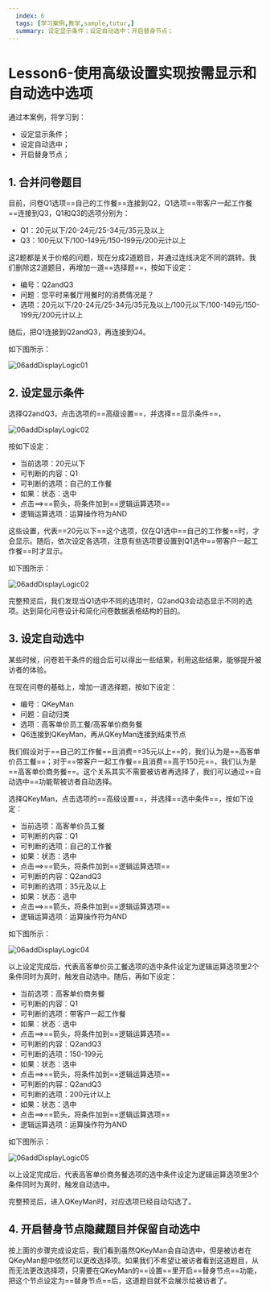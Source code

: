 ```yaml
---
  index: 6
  tags: [学习案例,教学,sample,tutor,]
  summary: 设定显示条件；设定自动选中；开启替身节点；
---
```







# Lesson6-使用高级设置实现按需显示和自动选中选项

通过本案例，将学习到：

+ 设定显示条件；
+ 设定自动选中；
+ 开启替身节点；

## 1. 合并问卷题目

目前，问卷Q1选项==自己的工作餐==连接到Q2，Q1选项==带客户一起工作餐==连接到Q3，Q1和Q3的选项分别为：

+ Q1：20元以下/20-24元/25-34元/35元及以上
+ Q3：100元以下/100-149元/150-199元/200元计以上

这2题都是关于价格的问题，现在分成2道题目，并通过连线决定不同的跳转。我们删除这2道题目，再增加一道==选择题==，按如下设定：

+ 编号：Q2andQ3
+ 问题：您平时来餐厅用餐时的消费情况是？
+ 选项：20元以下/20-24元/25-34元/35元及以上/100元以下/100-149元/150-199元/200元计以上

随后，把Q1连接到Q2andQ3，再连接到Q4。

如下图所示：

![06addDisplayLogic01](assets/06addDisplayLogic/06addDisplayLogic01.png)

## 2. 设定显示条件

选择Q2andQ3，点击选项的==高级设置==，并选择==显示条件==，

![06addDisplayLogic02](assets/06addDisplayLogic/06addDisplayLogic02.png)

按如下设定：

+ 当前选项：20元以下
+ 可判断的内容：Q1
+ 可判断的选项：自己的工作餐
+ 如果：状态：选中
+ 点击==>==箭头，将条件加到==逻辑运算选项==
+ 逻辑运算选项：运算操作符为AND

这些设置，代表==20元以下==这个选项，仅在Q1选中==自己的工作餐==时，才会显示。随后，依次设定各选项，注意有些选项要设置到Q1选中==带客户一起工作餐==时才显示。

如下图所示：

![06addDisplayLogic02](assets/06addDisplayLogic/06addDisplayLogic03.png)

完整预览后，我们发现当Q1选中不同的选项时，Q2andQ3会动态显示不同的选项。达到简化问卷设计和简化问卷数据表格结构的目的。

## 3. 设定自动选中

某些时候，问卷若干条件的组合后可以得出一些结果，利用这些结果，能够提升被访者的体验。

在现在问卷的基础上，增加一道选择题，按如下设定：

+ 编号：QKeyMan
+ 问题：自动归类
+ 选项：高客单价员工餐/高客单价商务餐
+ Q6连接到QKeyMan，再从QKeyMan连接到结束节点

我们假设对于==自己的工作餐==且消费==35元以上==的，我们认为是==高客单价员工餐==；对于==带客户一起工作餐==且消费==高于150元==，我们认为是==高客单价商务餐==。这个关系其实不需要被访者再选择了，我们可以通过==自动选中==功能帮被访者自动选择。

选择QKeyMan，点击选项的==高级设置==，并选择==选中条件==，按如下设定：

+ 当前选项：高客单价员工餐
+ 可判断的内容：Q1
+ 可判断的选项：自己的工作餐
+ 如果：状态：选中
+ 点击==>==箭头，将条件加到==逻辑运算选项==
+ 可判断的内容：Q2andQ3
+ 可判断的选项：35元及以上
+ 如果：状态：选中
+ 点击==>==箭头，将条件加到==逻辑运算选项==
+ 逻辑运算选项：运算操作符为AND

如下图所示：

![06addDisplayLogic04](assets/06addDisplayLogic/06addDisplayLogic04.png)

以上设定完成后，代表高客单价员工餐选项的选中条件设定为逻辑运算选项里2个条件同时为真时，触发自动选中。随后，再如下设定：

+ 当前选项：高客单价商务餐
+ 可判断的内容：Q1
+ 可判断的选项：带客户一起工作餐
+ 如果：状态：选中
+ 点击==>==箭头，将条件加到==逻辑运算选项==
+ 可判断的内容：Q2andQ3
+ 可判断的选项：150-199元
+ 如果：状态：选中
+ 点击==>==箭头，将条件加到==逻辑运算选项==
+ 可判断的内容：Q2andQ3
+ 可判断的选项：200元计以上
+ 如果：状态：选中
+ 点击==>==箭头，将条件加到==逻辑运算选项==
+ 逻辑运算选项：运算操作符为AND

如下图所示：

![06addDisplayLogic05](assets/06addDisplayLogic/06addDisplayLogic05.png)

以上设定完成后，代表高客单价商务餐选项的选中条件设定为逻辑运算选项里3个条件同时为真时，触发自动选中。

完整预览后，进入QKeyMan时，对应选项已经自动勾选了。

## 4. 开启替身节点隐藏题目并保留自动选中

按上面的步骤完成设定后，我们看到虽然QKeyMan会自动选中，但是被访者在QKeyMan题中依然可以更改选择项。如果我们不希望让被访者看到这道题目，从而无法更改选择项，只需要在QKeyMan的==设置==里开启==替身节点==功能，把这个节点设定为==替身节点==后，这道题目就不会展示给被访者了。